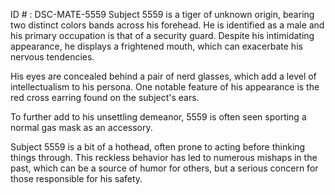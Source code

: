 ID # : DSC-MATE-5559
Subject 5559 is a tiger of unknown origin, bearing two distinct colors bands across his forehead. He is identified as a male and his primary occupation is that of a security guard. Despite his intimidating appearance, he displays a frightened mouth, which can exacerbate his nervous tendencies. 

His eyes are concealed behind a pair of nerd glasses, which add a level of intellectualism to his persona. One notable feature of his appearance is the red cross earring found on the subject's ears. 

To further add to his unsettling demeanor, 5559 is often seen sporting a normal gas mask as an accessory. 

Subject 5559 is a bit of a hothead, often prone to acting before thinking things through. This reckless behavior has led to numerous mishaps in the past, which can be a source of humor for others, but a serious concern for those responsible for his safety.